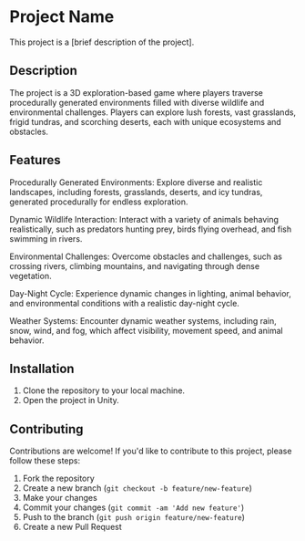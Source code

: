 # Project Name

This project is a [brief description of the project].

## Description

The project is a 3D exploration-based game where players traverse procedurally generated environments filled with diverse wildlife and environmental challenges. 
Players can explore lush forests, vast grasslands, frigid tundras, and scorching deserts, each with unique ecosystems and obstacles.

## Features

Procedurally Generated Environments: Explore diverse and realistic landscapes, including forests, grasslands, deserts, and icy tundras, generated procedurally for endless exploration.

Dynamic Wildlife Interaction: Interact with a variety of animals behaving realistically, such as predators hunting prey, birds flying overhead, and fish swimming in rivers.

Environmental Challenges: Overcome obstacles and challenges, such as crossing rivers, climbing mountains, and navigating through dense vegetation.

Day-Night Cycle: Experience dynamic changes in lighting, animal behavior, and environmental conditions with a realistic day-night cycle.

Weather Systems: Encounter dynamic weather systems, including rain, snow, wind, and fog, which affect visibility, movement speed, and animal behavior.

## Installation

1. Clone the repository to your local machine.
2. Open the project in Unity.

## Contributing

Contributions are welcome! If you'd like to contribute to this project, please follow these steps:

1. Fork the repository
2. Create a new branch (`git checkout -b feature/new-feature`)
3. Make your changes
4. Commit your changes (`git commit -am 'Add new feature'`)
5. Push to the branch (`git push origin feature/new-feature`)
6. Create a new Pull Request

